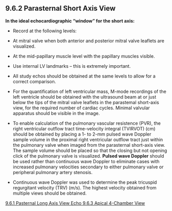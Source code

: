 ## 9.6.2 Parasternal Short Axis View

**In the ideal echocardiographic “window” for the short axis:**

* Record at the following levels:

 * At mitral valve when both anterior and posterior mitral valve leaflets are visualized.
 * At the mid-papillary muscle level with the papillary muscles visible.

* Use internal LV landmarks – this is extremely important.
* All study echos should be obtained at the same levels to allow for a correct comparison.
* For the quantification of left ventricular mass, M-mode recordings of the left ventricle should be obtained with the ultrasound beam at or just below the tips of the mitral valve leaflets in the parastemal short-axis view, for the required number of cardiac cycles.  Minimal valvular apparatus should be visible in the image.
* To enable calculation of the pulmonary vascular resistence (PVR), the right ventricular outflow tract time-velocity integral (TVIRVOT) (cm) should be obtained by placing a 1- to 2-mm pulsed wave Doppler sample volume in the proximal right ventricular outflow tract just within the pulmonary valve when imaged from the parasternal short-axis view. The sample volume should be placed so that the closing but not opening click of the pulmonary valve is visualized. **Pulsed wave Doppler** should be used rather than continuous wave Doppler to eliminate cases with increased pulmonary velocities secondary to either pulmonary valve or peripheral pulmonary artery stenosis.
* Continuous wave Doppler was used to determine the peak tricuspid regurgitant velocity (TRV) (m/s). The highest velocity obtained from multiple views should be obtained.


<div class="center">
<div class="btn-group">
  <a href=":pages_path:/manuals/echo/9-06-01-pasternal-long-axis-view.md" class="btn btn-default">
    <span class="glyphicon glyphicon-chevron-left"></span>
    9.6.1 Pasternal Long Axis View
  </a>

  <a href=":pages_path:/manuals/echo" class="btn btn-default">
    <span class="glyphicon glyphicon-chevron-up"></span>
    Echo
  </a>

  <a href=":pages_path:/manuals/echo/9-06-03-apical-4-chamber-view.md" class="btn btn-success">
    9.6.3 Apical 4-Chamber View
    <span class="glyphicon glyphicon-chevron-right"></span>
  </a>
</div>
</div>
